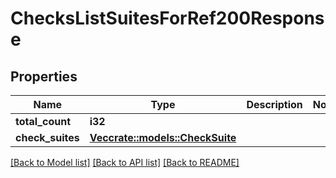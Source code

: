# ChecksListSuitesForRef200Response

## Properties

Name | Type | Description | Notes
------------ | ------------- | ------------- | -------------
**total_count** | **i32** |  | 
**check_suites** | [**Vec<crate::models::CheckSuite>**](check-suite.md) |  | 

[[Back to Model list]](../README.md#documentation-for-models) [[Back to API list]](../README.md#documentation-for-api-endpoints) [[Back to README]](../README.md)


